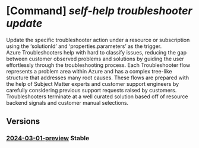 # [Command] _self-help troubleshooter update_

Update the specific troubleshooter action under a resource or subscription using the ‘solutionId’ and  ‘properties.parameters’ as the trigger. <br/> Azure Troubleshooters help with hard to classify issues, reducing the gap between customer observed problems and solutions by guiding the user effortlessly through the troubleshooting process. Each Troubleshooter flow represents a problem area within Azure and has a complex tree-like structure that addresses many root causes. These flows are prepared with the help of Subject Matter experts and customer support engineers by carefully considering previous support requests raised by customers. Troubleshooters terminate at a well curated solution based off of resource backend signals and customer manual selections.

## Versions

### [2024-03-01-preview](/Resources/mgmt-plane/L3tzY29wZX0vcHJvdmlkZXJzL21pY3Jvc29mdC5oZWxwL3Ryb3VibGVzaG9vdGVycy97fQ==/2024-03-01-preview.xml) **Stable**

<!-- mgmt-plane /{scope}/providers/microsoft.help/troubleshooters/{} 2024-03-01-preview -->

